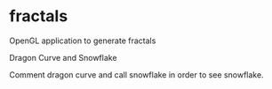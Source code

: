 # fractals
OpenGL application to generate fractals

Dragon Curve
and 
Snowflake

Comment dragon curve and call snowflake in order to see snowflake. 
